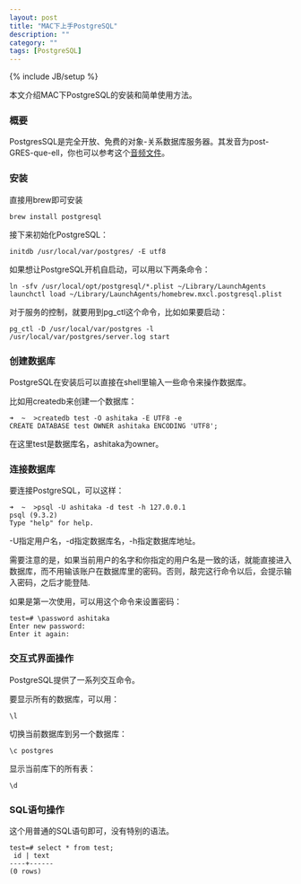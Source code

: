 ```yaml
---
layout: post
title: "MAC下上手PostgreSQL"
description: ""
category: ""
tags: [PostgreSQL]
---
```

{% include JB/setup %}


本文介绍MAC下PostgreSQL的安装和简单使用方法。

### 概要

PostgresSQL是完全开放、免费的对象-关系数据库服务器。其发音为post-GRES-que-ell，你也可以参考这个[音频文件](http://www.postgresql.org/files/postgresql.mp3)。

### 安装

直接用brew即可安装

	brew install postgresql
	
接下来初始化PostgreSQL：

	initdb /usr/local/var/postgres/ -E utf8
	
如果想让PostgreSQL开机自启动，可以用以下两条命令：

    ln -sfv /usr/local/opt/postgresql/*.plist ~/Library/LaunchAgents
    launchctl load ~/Library/LaunchAgents/homebrew.mxcl.postgresql.plist
    
对于服务的控制，就要用到pg_ctl这个命令，比如如果要启动：

	pg_ctl -D /usr/local/var/postgres -l /usr/local/var/postgres/server.log start

### 创建数据库

PostgreSQL在安装后可以直接在shell里输入一些命令来操作数据库。

比如用createdb来创建一个数据库：

	➜  ~  >createdb test -O ashitaka -E UTF8 -e
	CREATE DATABASE test OWNER ashitaka ENCODING 'UTF8';

在这里test是数据库名，ashitaka为owner。

### 连接数据库

要连接PostgreSQL，可以这样：

	➜  ~  >psql -U ashitaka -d test -h 127.0.0.1
	psql (9.3.2)
	Type "help" for help.
	
-U指定用户名，-d指定数据库名，-h指定数据库地址。

需要注意的是，如果当前用户的名字和你指定的用户名是一致的话，就能直接进入数据库，而不用输该账户在数据库里的密码。否则，敲完这行命令以后，会提示输入密码，之后才能登陆.

如果是第一次使用，可以用这个命令来设置密码：

	test=# \password ashitaka
	Enter new password:
	Enter it again:
	
### 交互式界面操作

PostgreSQL提供了一系列交互命令。

要显示所有的数据库，可以用：

	\l
	
切换当前数据库到另一个数据库：

	\c postgres
	
显示当前库下的所有表：

	\d
	
### SQL语句操作

这个用普通的SQL语句即可，没有特别的语法。

	test=# select * from test;
	 id | text
	----+------
	(0 rows)